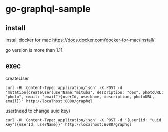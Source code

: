 # go-graphql-sample

## install
install docker for mac
https://docs.docker.com/docker-for-mac/install/

go version is more than 1.11

## exec
createUser
```
curl -H 'Content-Type: application/json' -X POST -d 'mutation{createUser(userName:"mituba", description: "des", photoURL: "photo", email: "email"){userId, userName, description, photoURL, email}}' http://localhost:8080/graphql 
```

user(need to change uuid key)
```
curl -H 'Content-Type: application/json' -X POST -d '{user(id: "uuid key"){userId, userName}}' http://localhost:8080/graphql
```
